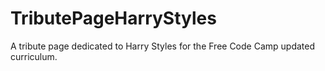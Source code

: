 # TributePageHarryStyles

A tribute page dedicated to Harry Styles for the Free Code Camp updated curriculum.
